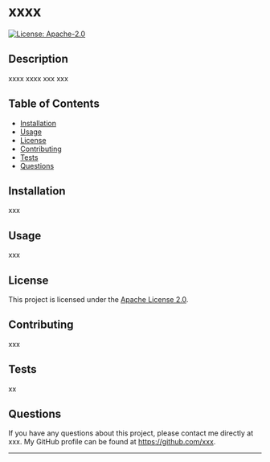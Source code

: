 # xxxx
  
[![License: Apache-2.0](https://img.shields.io/badge/License-Apache%202.0-blue.svg)](https://opensource.org/licenses/Apache-2.0)

## Description
xxxx
xxxx
xxx
xxx

## Table of Contents
- [Installation](#installation)
- [Usage](#usage)
- [License](#license)
- [Contributing](#contributing)
- [Tests](#tests)
- [Questions](#questions)

## Installation
xxx

## Usage
xxx


## License

This project is licensed under the [Apache License 2.0](https://opensource.org/licenses/Apache-2.0).


## Contributing
xxx

## Tests
xx
    
## Questions
    
If you have any questions about this project, please contact me directly at xxx. My GitHub profile can be found at https://github.com/xxx.

---
